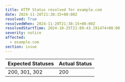 ```yaml
---
title: HTTP Status resolved for example.com
date: 2024-11-28T21:38:15+00:00Z
resolved: True
resolvedWhen: 2024-11-28T21:38:15+00:00Z
resolvedStartTime: 2024-10-25T21:09:43.191474+00:00
severity: notice
affected:
  - example.com
section: issue
---
```


| Expected Statuses | Actual Status  |
|-------------------|----------------|
| 200, 301, 302 | 200 |
